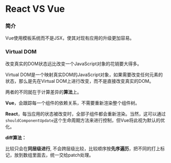 # React VS Vue

### 简介

Vue使用模板系统而不是JSX，使其对现有应用的升级更加容易。



### Virtual DOM

改变真实的DOM状态远比改变一个JavaScript对象的花销要大得多。

Virtual DOM是一个映射真实DOM的JavaScript对象，如果需要改变任何元素的状态，那么是先在Virtual DOM上进行改变，而不是直接改变真实的DOM。

两者的不同就在于计算差异的**算法**上。

**Vue**，会跟踪每一个组件的依赖关系，不需要重新渲染整个组件树。

**React**，每当应用的状态被改变时，全部子组件都会重新渲染。当然，这可以通过`shouldComponentUpdate`这个生命周期方法来进行控制，但Vue将此视为默认的优化。



**diff算法：**

比较只会在**同层级进行**, 不会跨层级比较，比较顺序按**先序遍历**，把不同的打上标记，放到数组里面去，统一交给patch处理。
<!--stackedit_data:
eyJoaXN0b3J5IjpbMTAzNTgyNzc2Ml19
-->